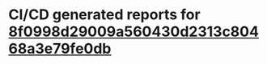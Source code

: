 # CI/CD generated reports for [8f0998d29009a560430d2313c80468a3e79fe0db](https://github.com/hydephp/develop/commit/8f0998d29009a560430d2313c80468a3e79fe0db)
